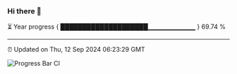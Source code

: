 ### Hi there 👋

⏳ Year progress { ████████████████████▁▁▁▁▁▁▁▁▁▁ } 69.74 %

---

⏰ Updated on Thu, 12 Sep 2024 06:23:29 GMT

![Progress Bar CI](https://github.com/liununu/liununu/workflows/Progress%20Bar%20CI/badge.svg)
